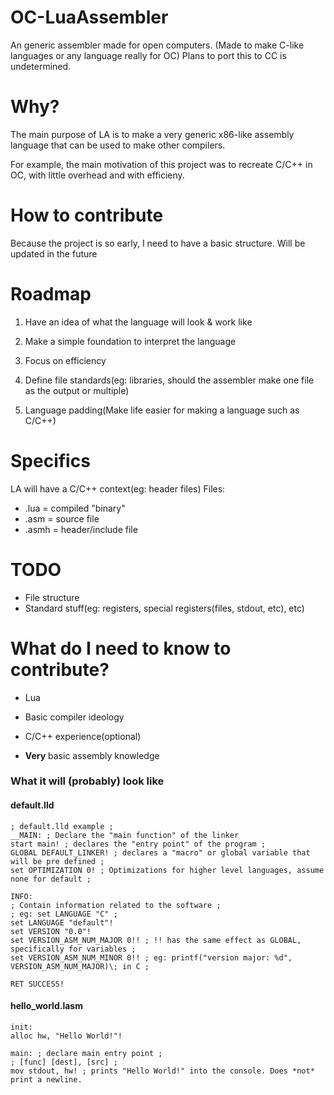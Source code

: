 # OC-LuaAssemblerAn generic assembler made for open computers. (Made to make C-like languages or any language really for OC) Plans to port this to CC is undetermined.# Why?The main purpose of LA is to make a very generic x86-like assembly language that can be used to make other compilers.For example, the main motivation of this project was to recreate C/C++ in OC, with little overhead and with efficieny. # How to contributeBecause the project is so early, I need to have a basic structure. Will be updated in the future# Roadmap1. Have an idea of what the language will look & work like2. Make a simple foundation to interpret the language3. Focus on efficiency4. Define file standards(eg: libraries, should the assembler make one file as the output or multiple)5. Language padding(Make life easier for making a language such as C/C++)# SpecificsLA will have a C/C++ context(eg: header files)Files:* .lua = compiled "binary"* .asm = source file* .asmh = header/include file# TODO* File structure* Standard stuff(eg: registers, special registers(files, stdout, etc), etc)# What do I need to know to contribute?* Lua* Basic compiler ideology* C/C++ experience(optional)* **Very** basic assembly knowledge### What it will (probably) look like#### default.lld    ; default.lld example ;    __MAIN: ; Declare the "main function" of the linker    start main! ; declares the "entry point" of the program ;    GLOBAL DEFAULT_LINKER! ; declares a "macro" or global variable that will be pre defined ;    set OPTIMIZATION 0! ; Optimizations for higher level languages, assume none for default ;        INFO:    ; Contain information related to the software ;    ; eg: set LANGUAGE "C" ;    set LANGUAGE "default"!    set VERSION "0.0"!    set VERSION_ASM_NUM_MAJOR 0!! ; !! has the same effect as GLOBAL, specifically for variables ;    set VERSION_ASM_NUM_MINOR 0!! ; eg: printf("version major: %d", VERSION_ASM_NUM_MAJOR)\; in C ;        RET SUCCESS!#### hello_world.lasm    init:	alloc hw, "Hello World!"!    main: ; declare main entry point ;    ; [func] [dest], [src] ;    mov stdout, hw! ; prints "Hello World!" into the console. Does *not* print a newline.